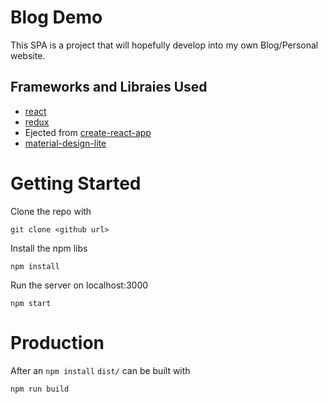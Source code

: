 # Blog Demo

This SPA is a project that will hopefully develop into my own Blog/Personal website.

## Frameworks and Libraies Used

- [react](https://facebook.github.io/react/)
- [redux](https://github.com/reactjs/redux)
- Ejected from [create-react-app](https://facebook.github.io/react/blog/2016/07/22/create-apps-with-no-configuration.html)
- [material-design-lite](https://getmdl.io/)

# Getting Started

Clone the repo with

```shell
git clone <github url>
```

Install the npm libs

```shell
npm install
```

Run the server on localhost:3000

```shell
npm start
```

# Production

After an `npm install` `dist/` can be built with

```shell
npm run build
```
